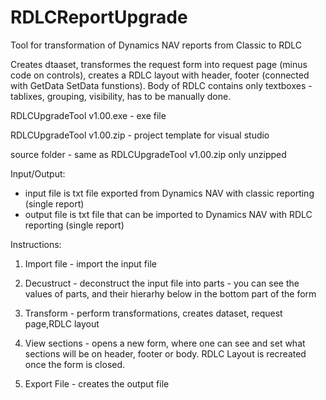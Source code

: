 # RDLCReportUpgrade
Tool for transformation of Dynamics NAV reports from Classic to RDLC

Creates dtaaset, transformes the request form into request page (minus code on controls), creates a RDLC layout with header, footer (connected with GetData SetData funstions). Body of RDLC contains only textboxes - tablixes, grouping, visibility, has to be manually done.

RDLCUpgradeTool v1.00.exe - exe file

RDLCUpgradeTool v1.00.zip - project template for visual studio

source folder - same as RDLCUpgradeTool v1.00.zip only unzipped


Input/Output:
- input file is txt file exported from Dynamics NAV with classic reporting (single report)
- output file is txt file that can be imported to Dynamics NAV with RDLC reporting (single report)

Instructions: 

1. Import file - import the input file

2. Decustruct - deconstruct the input file into parts - you can see the values of parts, and their hierarhy below in the bottom part of the form

3. Transform - perform transformations, creates dataset, request page,RDLC layout

4. View sections - opens a new form, where one can see and set what sections will be on header, footer or body. RDLC Layout is recreated once the form is closed.

5. Export File - creates the output file
